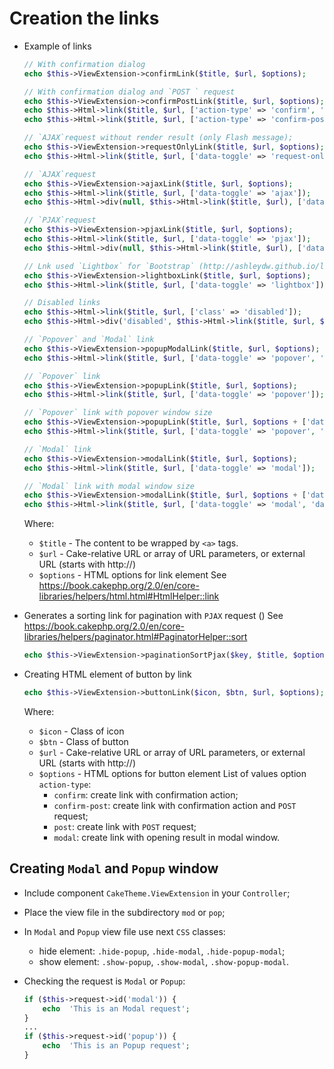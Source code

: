 # Creation the links

- Example of links

   ```php
   // With confirmation dialog
   echo $this->ViewExtension->confirmLink($title, $url, $options);

   // With confirmation dialog and `POST ` request
   echo $this->ViewExtension->confirmPostLink($title, $url, $options);
   echo $this->Html->link($title, $url, ['action-type' => 'confirm', 'data-confirm-msg' => __('Are you sure you wish to delete this data?')]);
   echo $this->Html->link($title, $url, ['action-type' => 'confirm-post', 'data-confirm-btn-ok' => __('Yes'), 'data-confirm-btn-cancel' => __('No')]);

   // `AJAX`request without render result (only Flash message);
   echo $this->ViewExtension->requestOnlyLink($title, $url, $options);
   echo $this->Html->link($title, $url, ['data-toggle' => 'request-only']);

   // `AJAX`request 
   echo $this->ViewExtension->ajaxLink($title, $url, $options);
   echo $this->Html->link($title, $url, ['data-toggle' => 'ajax']);
   echo $this->Html->div(null, $this->Html->link($title, $url), ['data-toggle' => 'ajax']);

   // `PJAX`request 
   echo $this->ViewExtension->pjaxLink($title, $url, $options);
   echo $this->Html->link($title, $url, ['data-toggle' => 'pjax']);
   echo $this->Html->div(null, $this->Html->link($title, $url), ['data-toggle' => 'pjax']);

   // Lnk used `Lightbox` for `Bootstrap` (http://ashleydw.github.io/lightbox)
   echo $this->ViewExtension->lightboxLink($title, $url, $options);
   echo $this->Html->link($title, $url, ['data-toggle' => 'lightbox']);

   // Disabled links
   echo $this->Html->link($title, $url, ['class' => 'disabled']);
   echo $this->Html->div('disabled', $this->Html->link($title, $url, $options));

   // `Popover` and `Modal` link
   echo $this->ViewExtension->popupModalLink($title, $url, $options);
   echo $this->Html->link($title, $url, ['data-toggle' => 'popover', 'link-use-modal' => true]);

   // `Popover` link
   echo $this->ViewExtension->popupLink($title, $url, $options);
   echo $this->Html->link($title, $url, ['data-toggle' => 'popover']);

   // `Popover` link with popover window size
   echo $this->ViewExtension->popupLink($title, $url, $options + ['data-popover-size' => 'lg']);
   echo $this->Html->link($title, $url, ['data-toggle' => 'popover', 'data-popover-size' => 'lg']);

   // `Modal` link
   echo $this->ViewExtension->modalLink($title, $url, $options);
   echo $this->Html->link($title, $url, ['data-toggle' => 'modal']);

   // `Modal` link with modal window size
   echo $this->ViewExtension->modalLink($title, $url, $options + ['data-modal-size' => 'lg']);
   echo $this->Html->link($title, $url, ['data-toggle' => 'modal', 'data-modal-size' => 'lg']);
   ```

   Where:
   * `$title` - The content to be wrapped by `<a>` tags.
   * `$url` - Cake-relative URL or array of URL parameters, or external URL (starts with http://)
   * `$options` - HTML options for link element
     See https://book.cakephp.org/2.0/en/core-libraries/helpers/html.html#HtmlHelper::link

- Generates a sorting link for pagination with `PJAX` request ()
   See https://book.cakephp.org/2.0/en/core-libraries/helpers/paginator.html#PaginatorHelper::sort

   ```php
   echo $this->ViewExtension->paginationSortPjax($key, $title, $options);
   ```

- Creating HTML element of button by link

   ```php
   echo $this->ViewExtension->buttonLink($icon, $btn, $url, $options);
   ```

   Where:
   * `$icon` - Class of icon
   * `$btn` - Class of button
   * `$url` - Cake-relative URL or array of URL parameters, or external URL (starts with http://)
   * `$options` - HTML options for button element
     List of values option `action-type`:
      + `confirm`: create link with confirmation action;
      + `confirm-post`: create link with confirmation action and `POST` request;
      + `post`: create link with `POST` request;
      + `modal`: create link with opening result in modal window.

## Creating `Modal` and `Popup` window

- Include component `CakeTheme.ViewExtension` in your `Controller`;
- Place the view file in the subdirectory `mod` or `pop`;
- In `Modal` and `Popup` view file use next `CSS` classes:
   * hide element: `.hide-popup`, `.hide-modal`, `.hide-popup-modal`;
   * show element: `.show-popup`, `.show-modal`, `.show-popup-modal`.
- Checking the request is `Modal` or `Popup`:

   ```php
   if ($this->request->id('modal')) {
       echo  'This is an Modal request';
   }
   ...
   if ($this->request->id('popup')) {
       echo  'This is an Popup request';
   }
   ```
